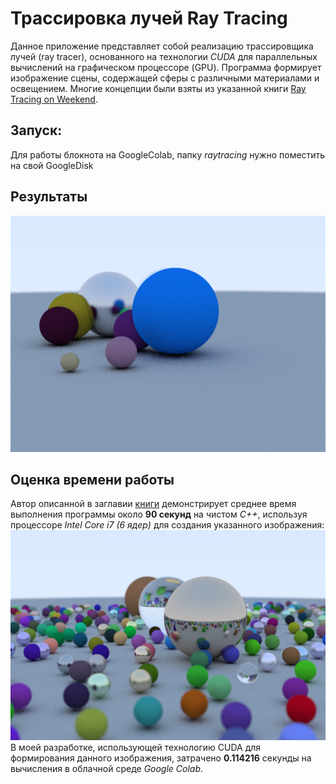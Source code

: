 # Трассировка лучей Ray Tracing
Данное приложение представляет собой реализацию трассировщика лучей (ray tracer), основанного на технологии *CUDA* для параллельных вычислений на графическом процессоре (GPU). Программа формирует изображение сцены, содержащей сферы с различными материалами и освещением. Многие концепции были взяты из указанной книги [Ray Tracing on Weekend](http://in1weekend.blogspot.com/2016/01/ray-tracing-in-one-weekend.html).

## Запуск:
Для работы блокнота на GoogleColab, папку *raytracing* нужно поместить на свой GoogleDisk

## Результаты
![Получившееся изображение](out.bmp)

## Оценка времени работы
Автор описанной в заглавии [книги](http://in1weekend.blogspot.com/2016/01/ray-tracing-in-one-weekend.html) демонстрирует среднее время выполнения программы около **90 секунд** на чистом *C++*, используя процессоре *Intel Core i7 (6 ядер)*  для создания указанного изображения:
![изображения](out.jpg)
В моей разработке, использующей технологию CUDA для формирования данного изображения, затрачено **0.114216** секунды на вычисления в облачной среде *Google Colab*.
